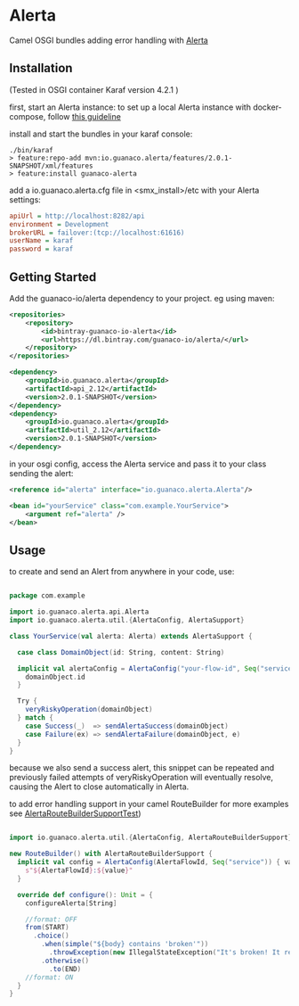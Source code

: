 # Alerta

Camel OSGI bundles adding error handling with [Alerta](https://alerta.io/)


## Installation
(Tested in OSGI container Karaf version 4.2.1 )

first, start an Alerta instance:
to set up a local Alerta instance with docker-compose, follow [this guideline](https://github.com/guanaco-io/alerta/wiki/Bootstrap-a-local-Alerta-instance-with-docker-compose)

install and start the bundles in your karaf console:
```
./bin/karaf
> feature:repo-add mvn:io.guanaco.alerta/features/2.0.1-SNAPSHOT/xml/features
> feature:install guanaco-alerta
```

add a io.guanaco.alerta.cfg file in <smx_install>/etc with your Alerta settings:
```ini
apiUrl = http://localhost:8282/api
environment = Development
brokerURL = failover:(tcp://localhost:61616)
userName = karaf
password = karaf
```

## Getting Started

Add the guanaco-io/alerta dependency to your project.
eg using maven:
```xml
<repositories>
    <repository>
        <id>bintray-guanaco-io-alerta</id>
        <url>https://dl.bintray.com/guanaco-io/alerta/</url>
    </repository>
</repositories>

<dependency>
    <groupId>io.guanaco.alerta</groupId>
    <artifactId>api_2.12</artifactId>
    <version>2.0.1-SNAPSHOT</version>
</dependency>
<dependency>
    <groupId>io.guanaco.alerta</groupId>
    <artifactId>util_2.12</artifactId>
    <version>2.0.1-SNAPSHOT</version>
</dependency>
```

in your osgi config, access the Alerta service and pass it to your class sending the alert:
```xml
<reference id="alerta" interface="io.guanaco.alerta.Alerta"/>

<bean id="yourService" class="com.example.YourService">
    <argument ref="alerta" />
</bean>

```

## Usage

to create and send an Alert from anywhere in your code, use:
```scala

package com.example

import io.guanaco.alerta.api.Alerta
import io.guanaco.alerta.util.{AlertaConfig, AlertaSupport}

class YourService(val alerta: Alerta) extends AlertaSupport {

  case class DomainObject(id: String, content: String)

  implicit val alertaConfig = AlertaConfig("your-flow-id", Seq("service1", "service2")) { domainObject: DomainObject =>
    domainObject.id
  }

  Try {
    veryRiskyOperation(domainObject)
  } match {
    case Success(_)  => sendAlertaSuccess(domainObject)
    case Failure(ex) => sendAlertaFailure(domainObject, e)
  }
}
```
because we also send a success alert, this snippet can be repeated and previously failed attempts of veryRiskyOperation will eventually resolve, causing the Alert to close automatically in Alerta.



to add error handling support in your camel RouteBuilder
for more examples see [AlertaRouteBuilderSupportTest](https://github.com/guanaco-io/alerta/blob/master/util/src/test/scala/io/guanaco/alerta/util/AlertaRouteBuilderSupportTest.scala))
```scala

import io.guanaco.alerta.util.{AlertaConfig, AlertaRouteBuilderSupport}

new RouteBuilder() with AlertaRouteBuilderSupport {
  implicit val config = AlertaConfig(AlertaFlowId, Seq("service")) { value: String =>
    s"${AlertaFlowId}:${value}"
  }

  override def configure(): Unit = {
    configureAlerta[String]

    //format: OFF
    from(START)
      .choice()
        .when(simple("${body} contains 'broken'"))
          .throwException(new IllegalStateException("It's broken! It really is broken!!"))
        .otherwise()
          .to(END)
    //format: ON
  }
}
```
